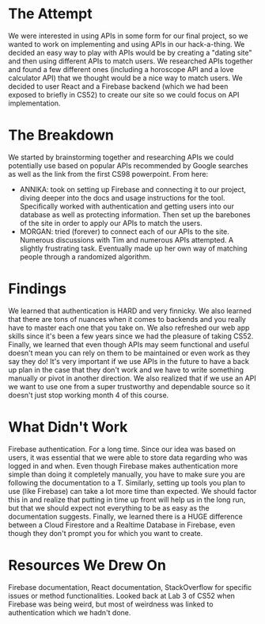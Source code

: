 # The Attempt

We were interested in using APIs in some form for our final project, so we wanted to work on implementing and using APIs in our hack-a-thing. We decided an easy way to play with APIs would be by creating a "dating site" and then using different APIs to match users. We researched APIs together and found a few different ones (including a horoscope API and a love calculator API) that we thought would be a nice way to match users. We decided to user React and a Firebase backend (which we had been exposed to briefly in CS52) to create our site so we could focus on API implementation.


# The Breakdown

We started by brainstorming together and researching APIs we could potentially use based on popular APIs recommended by Google searches as well as the link from the first CS98 powerpoint. From here:
 * ANNIKA: took on setting up Firebase and connecting it to our project, diving deeper into the docs and usage instructions for the tool. Specifically worked with authentication and getting users into our database as well as protecting information. Then set up the barebones of the site in order to apply our APIs to match the users.
 * MORGAN: tried (forever) to connect each of our APIs to the site. Numerous discussions with Tim and numerous APIs attempted. A slightly frustrating task. Eventually made up her own way of matching people through a randomized algorithm.

# Findings

We learned that authentication is HARD and very finnicky. We also learned that there are tons of nuances when it comes to backends and you really have to master each one that you take on. We also refreshed our web app skills since it's been a few years since we had the pleasure of taking CS52. Finally, we learned that even though APIs may seem functional and useful doesn't mean you can  rely on them to be maintained or even work as they say they do! It's very important if we use APIs in the future to have a back up plan in the case that they don't work and we have to write something manually or pivot in another direction. We also realized that if we use an API we want to use one from a super trustworthy and dependable source so it doesn't just stop working month 4 of this course.

# What Didn't Work

Firebase authentication. For a long time. Since our idea was based on users, it was essential that we were able to store data regarding who was logged in and when. Even though Firebase makes authentication more simple than doing it completely manually, you have to make sure you are following the documentation to a T. Similarly, setting up tools you plan to use (like Firebase) can take a lot more time than expected. We should factor this in and realize that putting in time up front will help us in the long run, but that we should expect not everything to be as easy as the documentation suggests. Finally, we learned there is a HUGE difference between a Cloud Firestore and a Realtime Database in Firebase, even though they don't prompt you for which you want to create.

# Resources We Drew On

Firebase documentation, React documentation, StackOverflow for specific issues or method functionalities. Looked back at Lab 3 of CS52 when Firebase was being weird, but most of weirdness was linked to authentication which we hadn't done.
